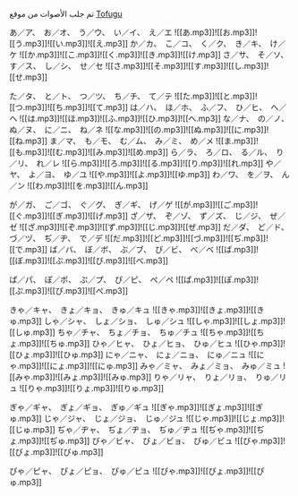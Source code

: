 
تم جلب الأصوات من موقع [Tofugu](https://tofugu.com/japanese/learn-hiragana)

あ／ア、　お／オ、　う／ウ、　い／イ、　え／エ
![[あ.mp3]]![[お.mp3]]![[う.mp3]]![[い.mp3]]![[え.mp3]]
か／カ、　こ／コ、　く／ク、　き／キ、　け／ケ
![[か.mp3]]![[こ.mp3]]![[く.mp3]]![[き.mp3]]![[け.mp3]]
さ／サ、　そ／ソ、　す／ス、　し／シ、　せ／セ
![[さ.mp3]]![[そ.mp3]]![[す.mp3]]![[し.mp3]]![[せ.mp3]]

た／タ、　と／ト、　つ／ツ、　ち／チ、　て／テ
![[た.mp3]]![[と.mp3]]![[つ.mp3]]![[ち.mp3]]![[て.mp3]]
は／ハ、　ほ／ホ、　ふ／フ、　ひ／ヒ、　へ／ヘ
![[は.mp3]]![[ほ.mp3]]![[ふ.mp3]]![[ひ.mp3]]![[へ.mp3]]
な／ナ、　の／ノ、　ぬ／ヌ、　に／ニ、　ね／ネ
![[な.mp3]]![[の.mp3]]![[ぬ.mp3]]![[に.mp3]]![[ね.mp3]]
ま／マ、　も／モ、　む／ム、　み／ミ、　め／メ
![[ま.mp3]]![[も.mp3]]![[む.mp3]]![[み.mp3]]![[め.mp3]]
ら／ラ、　ろ／ロ、　る／ル、　り／リ、　れ／レ
![[ら.mp3]]![[ろ.mp3]]![[る.mp3]]![[り.mp3]]![[れ.mp3]]
や／ヤ、　よ／ヨ、　ゆ／ユ
![[や.mp3]]![[よ.mp3]]![[ゆ.mp3]]
わ／ワ、　を／ヲ、　ん／ン
![[わ.mp3]]![[を.mp3]]![[ん.mp3]]

が／ガ、　ご／ゴ、　ぐ／グ、　ぎ／ギ、　げ／ゲ
![[が.mp3]]![[ご.mp3]]![[ぐ.mp3]]![[ぎ.mp3]]![[げ.mp3]]
ざ／ザ、　ぞ／ゾ、　ず／ズ、　じ／ジ、　ぜ／ゼ
![[ざ.mp3]]![[ぞ.mp3]]![[ず.mp3]]![[じ.mp3]]![[ぜ.mp3]]
だ／ダ、　ど／ド、　づ／ヅ、　ぢ／ヂ、　で／デ
![[だ.mp3]]![[ど.mp3]]![[づ.mp3]]![[ぢ.mp3]]![[で.mp3]]
ば／バ、　ぼ／ボ、　ぶ／ブ、　び／ビ、　べ／ベ
![[ば.mp3]]![[ぼ.mp3]]![[ぶ.mp3]]![[び.mp3]]![[べ.mp3]]

ぱ／パ、　ぽ／ポ、　ぷ／プ、　ぴ／ピ、　ぺ／ペ
![[ぱ.mp3]]![[ぽ.mp3]]![[ぷ.mp3]]![[ぴ.mp3]]![[ぺ.mp3]]

きゃ／キャ、　きょ／キョ、　きゅ／キュ
![[きゃ.mp3]]![[きょ.mp3]]![[きゅ.mp3]]
しゃ／シャ、　しょ／ショ、　しゅ／シュ
![[しゃ.mp3]]![[しょ.mp3]]![[しゅ.mp3]]
ちゃ／チャ、　ちょ／チョ、　ちゅ／チュ
![[ちゃ.mp3]]![[ちょ.mp3]]![[ちゅ.mp3]]
ひゃ／ヒャ、　ひょ／ヒョ、　ひゅ／ヒュ
![[ひゃ.mp3]]![[ひょ.mp3]]![[ひゅ.mp3]]
にゃ／ニャ、　にょ／ニョ、　にゅ／ニュ
![[にゃ.mp3]]![[にょ.mp3]]![[にゅ.mp3]]
みゃ／ミャ、　みょ／ミョ、　みゅ／ミュ
![[みゃ.mp3]]![[みょ.mp3]]![[みゅ.mp3]]
りゃ／リャ、　りょ／リョ、　りゅ／リュ
![[りゃ.mp3]]![[りょ.mp3]]![[りゅ.mp3]]

ぎゃ／ギャ、　ぎょ／ギョ、　ぎゅ／ギュ
![[ぎゃ.mp3]]![[ぎょ.mp3]]![[ぎゅ.mp3]]
じゃ／ジャ、　じょ／ジョ、　じゅ／ジュ
![[じゃ.mp3]]![[じょ.mp3]]![[じゅ.mp3]]
ぢゃ／ヂャ、　ぢょ／ヂョ、　ぢゅ／ヂュ
![[ぢゃ.mp3]]![[ぢょ.mp3]]![[ぢゅ.mp3]]
びゃ／ビャ、　びょ／ビョ、　びゅ／ビュ
![[びゃ.mp3]]![[びょ.mp3]]![[びゅ.mp3]]

ぴゃ／ピャ、　ぴょ／ピョ、　ぴゅ／ピュ
![[ぴゃ.mp3]]![[ぴょ.mp3]]![[ぴゅ.mp3]]

